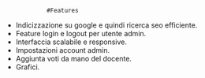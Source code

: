                 #Features
- Indicizzazione su google e quindi ricerca seo efficiente.
- Feature login e logout per utente admin.
- Interfaccia scalabile e responsive.
- Impostazioni account admin.
- Aggiunta voti da mano del docente.
- Grafici.

